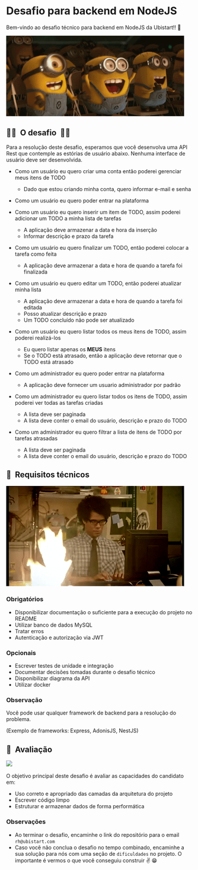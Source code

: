 # Desafio para backend em NodeJS

Bem-vindo ao desafio técnico para backend em NodeJS da Ubistart!! :raised_hands:

![](./docs/celebration.gif)

## :man_technologist: &nbsp;O desafio&nbsp; :woman_technologist:

Para a resolução deste desafio, esperamos que você desenvolva uma API Rest que contemple as estórias de usuário abaixo. Nenhuma interface de usuário deve ser desenvolvida.

* Como um usuário eu quero criar uma conta então poderei gerenciar meus itens de TODO
  - Dado que estou criando minha conta, quero informar e-mail e senha

* Como um usuário eu quero poder entrar na plataforma

* Como um usuário eu quero inserir um item de TODO, assim poderei adicionar um TODO a minha lista de tarefas

  - A aplicação deve armazenar a data e hora da inserção
  - Informar descrição e prazo da tarefa

* Como um usuário eu quero finalizar um TODO, então poderei colocar a tarefa como feita

  - A aplicação deve armazenar a data e hora de quando a tarefa foi finalizada

* Como um usuário eu quero editar um TODO, então poderei atualizar minha lista
 
  - A aplicação deve armazenar a data e hora de quando a tarefa foi editada
  - Posso atualizar descrição e prazo
  - Um TODO concluído não pode ser atualizado

* Como um usuário eu quero listar todos os meus itens de TODO, assim poderei realizá-los

  - Eu quero listar apenas os **MEUS** itens
  - Se o TODO está atrasado, então a aplicação deve retornar que o TODO está atrasado

* Como um administrador eu quero poder entrar na plataforma

  - A aplicação deve fornecer um usuario administrador por padrão

* Como um administrador eu quero listar todos os itens de TODO, assim poderei ver todas as tarefas criadas

  - A lista deve ser paginada
  - A lista deve conter o email do usuário, descrição e prazo do TODO

* Como um administrador eu quero filtrar a lista de itens de TODO por tarefas atrasadas

  - A lista deve ser paginada
  - A lista deve conter o email do usuário, descrição e prazo do TODO

## :wrench: &nbsp;Requisitos técnicos

![](./docs/requisitos.gif)
### Obrigatórios

* Disponibilizar documentação o suficiente para a execução do projeto no README
* Utilizar banco de dados MySQL
* Tratar erros
* Autenticação e autorização via JWT

### Opcionais

* Escrever testes de unidade e integração
* Documentar decisões tomadas durante o desafio técnico
* Disponibilizar diagrama da API
* Utilizar docker

### Observação

Você pode usar qualquer framework de backend para a resolução do problema.

(Exemplo de frameworks: Express, AdonisJS, NestJS)

## :eyes: &nbsp;Avaliação 

![](./docs/avaliacao.gif)

O objetivo principal deste desafio é avaliar as capacidades do candidato em:

* Uso correto e apropriado das camadas da arquitetura do projeto
* Escrever código limpo
* Estruturar e armazenar dados de forma performática


### Observações
 
* Ao terminar o desafio, encaminhe o link do repositório para o email `rh@ubistart.com`
* Caso você não conclua o desafio no tempo combinado, encaminhe a sua solução para nós com uma seção de `dificuldades` no projeto. O importante é vermos o que você conseguiu construir :v: :grin: 